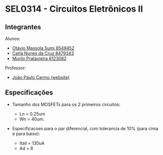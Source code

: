 # SEL0314 - Circuitos Eletrônicos II
## Integrantes
Alunos:
* [Otávio Massola Sumi 8549452](mailto:otavio.sumi@usp.br)
* [Carla Nunes da Cruz 8479343](mailto:carla.nunes@usp.br)
* [Murilo Pratavieira 8123082](mailto:murilo.pratavieira@gmail.com)

Professor:
* [João Paulo Carmo (website)](http://www.sel.eesc.usp.br/jcarmo/syllabus_SEL0314_2017.html)

## Especificações
* Tamanho dos MOSFETs para os 2 primeiros circuitos: 
  * Ln = 0.25um
  * Wn = 40um.
  
* Especificacoes para o par diferencial, com tolerancia de 10% (para cima e para baixo):
  * Itail = 130uA
  * Ad = 8
